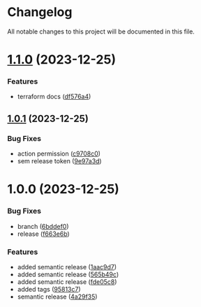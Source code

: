 # Changelog

All notable changes to this project will be documented in this file.

# [1.1.0](https://github.com/nilahomar/terraform-modules/compare/v1.0.1...v1.1.0) (2023-12-25)


### Features

* terraform docs ([df576a4](https://github.com/nilahomar/terraform-modules/commit/df576a40458a5a359c50800a8bebe9279d0ea3b4))

## [1.0.1](https://github.com/nilahomar/terraform-modules/compare/v1.0.0...v1.0.1) (2023-12-25)


### Bug Fixes

* action permission ([c9708c0](https://github.com/nilahomar/terraform-modules/commit/c9708c0289b858dc7ea486b06639ae0d18368b7b))
* sem release token ([9e97a3d](https://github.com/nilahomar/terraform-modules/commit/9e97a3d75956c0cd16b83596d3344fdefb1d6ff0))

# 1.0.0 (2023-12-25)


### Bug Fixes

* branch ([6bddef0](https://github.com/nilahomar/terraform-modules/commit/6bddef018a2484e322a464ae16c12d0506603570))
* release ([f663e6b](https://github.com/nilahomar/terraform-modules/commit/f663e6bafb0445ffc64e790da901cb86dfa987ca))


### Features

* added semantic release ([1aac9d7](https://github.com/nilahomar/terraform-modules/commit/1aac9d728b560007f8095094f66fa497e4c14c61))
* added semantic release ([565b49c](https://github.com/nilahomar/terraform-modules/commit/565b49c3bfaa7e393467f4491153b38e60dfa46f))
* added semantic release ([fde05c8](https://github.com/nilahomar/terraform-modules/commit/fde05c8012575d3aa6075c1636f0f27babdee1ba))
* added tags ([95813c7](https://github.com/nilahomar/terraform-modules/commit/95813c7e40beb135c5c1efd19e05e84ed53d179e))
* semantic release ([4a29f35](https://github.com/nilahomar/terraform-modules/commit/4a29f35f946b528c9cc4d27fd0a7021b36606655))
